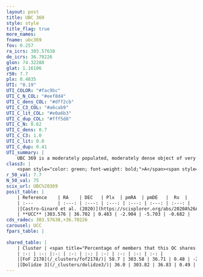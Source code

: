 ```yaml
---
layout: post
title: UBC 369
style: style
title_flag: true
more_names: 
fname: ubc369
fov: 0.257
ra_icrs: 303.57638
de_icrs: 36.70226
glon: 74.32288
glat: 1.16106
r50: 7.7
plx: 0.4835
UTI: "0.19"
UTI_COLOR: "#fac9bc"
UTI_C_N_COL: "#eef8d4"
UTI_C_dens_COL: "#dff2cb"
UTI_C_C3_COL: "#a6cab9"
UTI_C_lit_COL: "#e0a6b3"
UTI_C_dup_COL: "#fff5d8"
UTI_C_N: 0.62
UTI_C_dens: 0.7
UTI_C_C3: 1.0
UTI_C_lit: 0.0
UTI_C_dup: 0.41
UTI_summary: |
    UBC 369 is a moderately populated, moderately dense object of very high C3 quality. It is rarely studied in the literature.<br><br><span style="color: #99180f; font-weight: bold;">Warning: </span>This is possibly a duplicated object, which shares a significant percentage of members with at least one previously reported entry.
class3: |
    <span style="color: green; font-weight: bold;">A</span><span style="color: green; font-weight: bold;">A</span>
r_50_val: 7.7
N_50_val: 75
scix_url: UBC%20369
posit_table: |
    | Reference    | RA    | DEC   | Plx  | pmRA  | pmDE   |  Rv  |
    | :---         | :---: | :---: | :---: | :---: | :---: | :---: |
    |[Castro-Ginard et al. (2020)](https://scixplorer.org/abs/2020A%26A...635A..45C) | 303.543 | 36.733 | 0.483 | -2.908 | -5.692 | -- |
    | **UCC** |303.576 | 36.702 | 0.483 | -2.904 | -5.703 | -0.682 | 
cds_radec: 303.57638,+36.70226
carousel: UCC
fpars_table: |
    
shared_table: |
    | Cluster | <span title="Percentage of members that this OC shares with the ones listed">%</span>   | RA   | DEC   | Plx   | pmRA  | pmDE  | Rv | UTI |
    | :-: | :-: |:-: | :-: | :-: | :-: | :-: | :-: | :-: |
    |[FoF 2178](/_clusters/fof2178/)| 58.7 | 303.58 | 36.71 | 0.48 | -2.88 | -5.7 | 3.46 |0.23 |
    |[Dolidze 3](/_clusters/dolidze3/)| 36.0 | 303.82 | 36.83 | 0.49 | -2.87 | -5.63 | -26.2 |0.84 |
---
```

